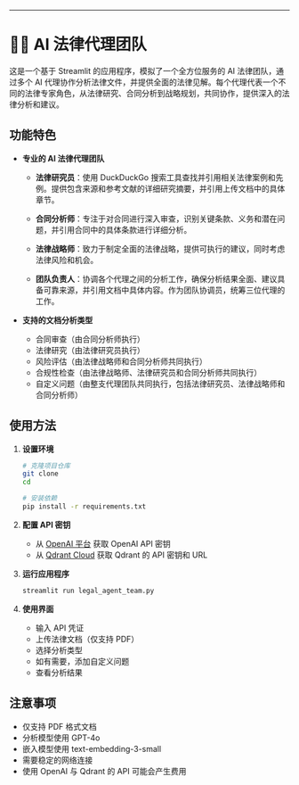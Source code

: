

---

# 👨‍⚖️ AI 法律代理团队

这是一个基于 Streamlit 的应用程序，模拟了一个全方位服务的 AI 法律团队，通过多个 AI 代理协作分析法律文件，并提供全面的法律见解。每个代理代表一个不同的法律专家角色，从法律研究、合同分析到战略规划，共同协作，提供深入的法律分析和建议。

## 功能特色

- **专业的 AI 法律代理团队**
  - **法律研究员**：使用 DuckDuckGo 搜索工具查找并引用相关法律案例和先例。提供包含来源和参考文献的详细研究摘要，并引用上传文档中的具体章节。
  
  - **合同分析师**：专注于对合同进行深入审查，识别关键条款、义务和潜在问题，并引用合同中的具体条款进行详细分析。
  
  - **法律战略师**：致力于制定全面的法律战略，提供可执行的建议，同时考虑法律风险和机会。
  
  - **团队负责人**：协调各个代理之间的分析工作，确保分析结果全面、建议具备可靠来源，并引用文档中具体内容。作为团队协调员，统筹三位代理的工作。

- **支持的文档分析类型**
  - 合同审查（由合同分析师执行）
  - 法律研究（由法律研究员执行）
  - 风险评估（由法律战略师和合同分析师共同执行）
  - 合规性检查（由法律战略师、法律研究员和合同分析师共同执行）
  - 自定义问题（由整支代理团队共同执行，包括法律研究员、法律战略师和合同分析师）

## 使用方法

1. **设置环境**
   ```bash
   # 克隆项目仓库
   git clone
   cd 
   
   # 安装依赖
   pip install -r requirements.txt
   ```

2. **配置 API 密钥**
   - 从 [OpenAI 平台](https://platform.openai.com) 获取 OpenAI API 密钥
   - 从 [Qdrant Cloud](https://cloud.qdrant.io) 获取 Qdrant 的 API 密钥和 URL

3. **运行应用程序**
   ```bash
   streamlit run legal_agent_team.py
   ```

4. **使用界面**
   - 输入 API 凭证
   - 上传法律文档（仅支持 PDF）
   - 选择分析类型
   - 如有需要，添加自定义问题
   - 查看分析结果

## 注意事项

- 仅支持 PDF 格式文档
- 分析模型使用 GPT-4o
- 嵌入模型使用 text-embedding-3-small
- 需要稳定的网络连接
- 使用 OpenAI 与 Qdrant 的 API 可能会产生费用
